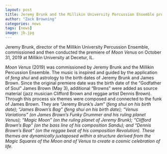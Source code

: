 ```yaml
---
layout: post
title: Jeremy Brunk and the Millikin University Percussion Ensemble premiere <i>Moon Venus</i>
author: "Zack Browning"
categories: news
tags: [news]
image: jb.jpg
---
```

Jeremy Brunk, director of the Millikin University Percussion Ensemble, commissioned and then conducted the premiere of <i>Moon Venus</i> on October 31, 2019 at Millikin University at Decetur, IL. 

<i>Moon Venus</i> (2019) was commissioned by Jeremy Brunk and the Millikin Percussion Ensemble.   The music is inspired and guided by the application of <i>feng shui</i> and astrology to the birth dates of Jeremy Brunk and James Brown.  Since the original premiere date was the birth date of the “Godfather of Soul” James Brown (May 3), additional “Browns” were added as source material (jazz musician Clifford Brown and reggae artist Dennis Brown).  Through this process six themes were composed and connected to the funk of James Brown. They are “Jeremy Brunk’s Jam” (<i>feng shui<i/> on his birth date); “James Brown’s Bag” (<i>feng shui<i/> on his birth date); “Venus Variations” (on James Brown’s <i>Funky Drummer<i/> and his ruling planet Venus); “Magic Moon” (on the ruling planet of Jeremy Brunk); “Clifford Brown’s Bop” (on the bass line of his composition <i>Sandu<i/>); and “Dennis Brown’s Beat” (on the reggae beat of his composition <i>Revolution<i/>). These themes are dynamically juxtaposed within a structure derived from the Magic Squares of the Moon and of Venus to create a cosmic celebration of life.

